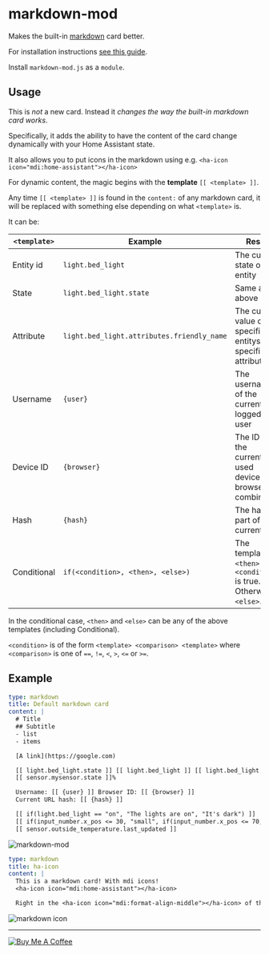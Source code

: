 markdown-mod
============

Makes the built-in [markdown](https://www.home-assistant.io/lovelace/markdown/) card better.

For installation instructions [see this guide](https://github.com/thomasloven/hass-config/wiki/Lovelace-Plugins).

Install `markdown-mod.js` as a `module`.

## Usage
This is *not* a new card. Instead it *changes the way the built-in markdown card works*.

Specifically, it adds the ability to have the content of the card change dynamically with your Home Assistant state.

It also allows you to put icons in the markdown using e.g. `<ha-icon icon="mdi:home-assistant"></ha-icon>`

For dynamic content, the magic begins with the **template** `[[ <template> ]]`.

Any time `[[ <template> ]]` is found in the `content:` of any markdown card, it will be replaced with something else depending on what `<template>` is.

It can be:

| `<template>` | Example | Result
| ------------ | ------- | ------
| Entity id | `light.bed_light` | The current state of the entity
| State | `light.bed_light.state` | Same as above
| Attribute | `light.bed_light.attributes.friendly_name` | The current value of the specified entitys specified attribute
| Username | `{user}` | The username of the currently logged in user
| Device ID | `{browser}` | The ID of the currently used device-browser combination
| Hash | `{hash}` | The hash part of the current URL
| Conditional | `if(<condition>, <then>, <else>)` | The template in `<then>` if `<condition>` is true. Otherwise `<else>`.

In the conditional case, `<then>` and `<else>` can be any of the above templates (including Conditional).

`<condition>` is of the form `<template> <comparison> <template>` where `<comparison>` is one of `==`, `!=`, `<`, `>`, `<=` or `>=`.

## Example
```yaml
type: markdown
title: Default markdown card
content: |
  # Title
  ## Subtitle
  - list
  - items

  [A link](https://google.com)

  [[ light.bed_light.state ]] [[ light.bed_light ]] [[ light.bed_light.attributes.friendly_name ]]
  [[ sensor.mysensor.state ]]%

  Username: [[ {user} ]] Browser ID: [[ {browser} ]]
  Current URL hash: [[ {hash} ]]

  [[ if(light.bed_light == "on", "The lights are on", "It's dark") ]]
  [[ if(input_number.x_pos <= 30, "small", if(input_number.x_pos <= 70, "Medium", "LARGE")) ]]
  [[ sensor.outside_temperature.last_updated ]]
```

![markdown-mod](https://user-images.githubusercontent.com/1299821/59043091-e8d2e100-887b-11e9-9c31-4512bd2ebc47.gif)

```yaml
type: markdown
title: ha-icon
content: |
  This is a markdown card! With mdi icons!
  <ha-icon icon="mdi:home-assistant"></ha-icon>

  Right in the <ha-icon icon="mdi:format-align-middle"></ha-icon> of the <ha-icon icon="mdi:text"></ha-icon> too.
```
![markdown icon](https://user-images.githubusercontent.com/1299821/59097079-e5dbfd00-891c-11e9-94a1-4f4e50377a95.jpg)


---
<a href="https://www.buymeacoffee.com/uqD6KHCdJ" target="_blank"><img src="https://www.buymeacoffee.com/assets/img/custom_images/white_img.png" alt="Buy Me A Coffee" style="height: auto !important;width: auto !important;" ></a>
